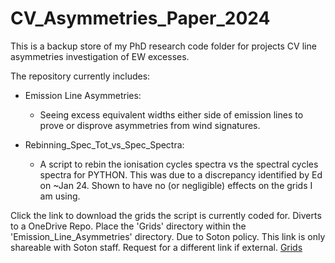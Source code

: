 # CV_Asymmetries_Paper_2024

This is a backup store of my PhD research code folder for projects CV line asymmetries investigation of EW excesses.

The repository currently includes:
- Emission Line Asymmetries:
    - Seeing excess equivalent widths either side of emission lines to prove or disprove asymmetries from wind signatures.
  
- Rebinning_Spec_Tot_vs_Spec_Spectra:
    - A script to rebin the ionisation cycles spectra vs the spectral cycles spectra for PYTHON. This was due to a discrepancy
        identified by Ed on ~Jan 24. Shown to have no (or negligible) effects on the grids I am using.

Click the link to download the grids the script is currently 
coded for. Diverts to a OneDrive Repo. Place the 'Grids' directory within the 'Emission_Line_Asymmetries' directory. Due to Soton policy. This link is only shareable with Soton staff. Request for a different link if external. 
[Grids](https://sotonac-my.sharepoint.com/:f:/g/personal/agww1g17_soton_ac_uk/EkjOSNgu3WJOvSFfVXUsyyoBMVbc6yMg08ke7vCYuVzZWQ?e=i5Vt1m)